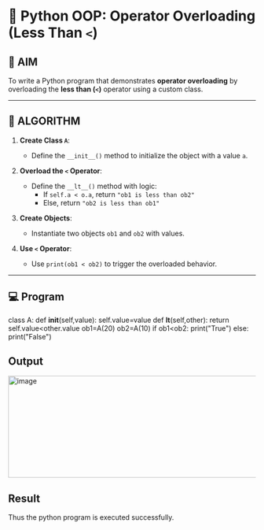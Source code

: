 # 🐍 Python OOP: Operator Overloading (Less Than `<`)

## 🎯 AIM

To write a Python program that demonstrates **operator overloading** by overloading the **less than (`<`)** operator using a custom class.

---

## 🧠 ALGORITHM

1. **Create Class `A`**:
   - Define the `__init__()` method to initialize the object with a value `a`.

2. **Overload the `<` Operator**:
   - Define the `__lt__()` method with logic:
     - If `self.a < o.a`, return `"ob1 is less than ob2"`
     - Else, return `"ob2 is less than ob1"`

3. **Create Objects**:
   - Instantiate two objects `ob1` and `ob2` with values.

4. **Use `<` Operator**:
   - Use `print(ob1 < ob2)` to trigger the overloaded behavior.

---

## 💻 Program
class A:
    def __init__(self,value):
        self.value=value
    def __lt__(self,other):
        return self.value<other.value
ob1=A(20)
ob2=A(10)
if ob1<ob2:
    print("True")
else:
    print("False")
## Output
<img width="568" height="207" alt="image" src="https://github.com/user-attachments/assets/435cfcbb-a0ee-4e2c-9e45-8093531d5ba5" />

## Result
Thus the python program is executed successfully.

